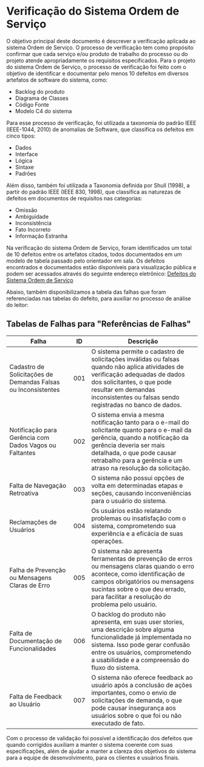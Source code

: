 # Verificação do Sistema Ordem de Serviço

O objetivo principal deste documento é descrever a verificação aplicada ao sistema Ordem de Serviço. O processo de verificação tem como propósito confirmar que cada serviço e/ou produto de trabalho do processo ou do projeto atende apropriadamente os requisitos especificados. Para o projeto do sistema Ordem de Serviço, o processo de verificação foi feito com o objetivo de identificar e documentar pelo menos 10 defeitos em diversos artefatos de software do sistema, como:

- Backlog do produto
- Diagrama de Classes
- Código Fonte
- Modelo C4 do sistema

Para esse processo de verificação, foi utilizada a taxonomia do padrão IEEE (IEEE-1044, 2010) de anomalias de Software, que classifica os defeitos em cinco tipos:

- Dados
- Interface
- Lógica
- Sintaxe
- Padrões

Além disso, também foi utilizada a Taxonomia definida por Shull (1998), a partir do padrão IEEE (IEEE 830, 1998), que classifica as naturezas de defeitos em documentos de requisitos nas categorias:

- Omissão
- Ambiguidade
- Inconsistência
- Fato Incorreto
- Informação Estranha

Na verificação do sistema Ordem de Serviço, foram identificados um total de 10 defeitos entre os artefatos citados, todos documentados em um modelo de tabela passado pelo orientador em sala. Os defeitos encontrados e documentados estão disponíveis para visualização pública e podem ser acessados através do seguinte endereço eletrônico:
[Defeitos do Sistema Ordem de Serviço](https://github.com/arsouza81/TVVS_OrdemServico/issues)

Abaixo, também disponibilizamos a tabela das falhas que foram referenciadas nas tabelas do defeito, para auxiliar no processo de análise do leitor:

## Tabelas de Falhas para "Referências de Falhas"
| **Falha**                                                              | **ID**  | **Descrição**                                                                                                                                                       |
|-------------------------------------------------------------------------|---------|-------------------------------------------------------------------------------------------------------------------------------------------------------------------|
| Cadastro de Solicitações de Demandas Falsas ou Inconsistentes            | 001  | O sistema permite o cadastro de solicitações inválidas ou falsas quando não aplica atividades de verificação adequadas de dados dos solicitantes, o que pode resultar em demandas inconsistentes ou falsas sendo registradas no banco de dados. |
| Notificação para Gerência com Dados Vagos ou Faltantes                   | 002  | O sistema envia a mesma notificação tanto para o e-mail do solicitante quanto para o e-mail da gerência, quando a notificação da gerência deveria ser mais detalhada, o que pode causar retrabalho para a gerência e um atraso na resolução da solicitação. |
| Falta de Navegação Retroativa                                            | 003  | O sistema não possui opções de volta em determinadas etapas e seções, causando inconveniências para o usuário do sistema.                                          |
| Reclamações de Usuários                                                  | 004  | Os usuários estão relatando problemas ou insatisfação com o sistema, comprometendo sua experiência e a eficácia de suas operações.                                  |
| Falha de Prevenção ou Mensagens Claras de Erro                           | 005  | O sistema não apresenta ferramentas de prevenção de erros ou mensagens claras quando o erro acontece, como identificação de campos obrigatórios ou mensagens sucintas sobre o que deu errado, para facilitar a resolução do problema pelo usuário. |
| Falta de Documentação de Funcionalidades                                 | 006  | O backlog do produto não apresenta, em suas user stories, uma descrição sobre alguma funcionalidade já implementada no sistema. Isso pode gerar confusão entre os usuários, comprometendo a usabilidade e a compreensão do fluxo do sistema. |
| Falta de Feedback ao Usuário                                             | 007  | O sistema não oferece feedback ao usuário após a conclusão de ações importantes, como o envio de solicitações de demanda, o que pode causar insegurança aos usuários sobre o que foi ou não executado de fato. |

Com o processo de validação foi possível a identificação dos defeitos que quando corrigidos auxiliam a manter o sistema coerente com suas especificações, além de ajudar a manter a clareza dos objetivos do sistema para a equipe de desenvolvimento, para os clientes e usuários finais.
